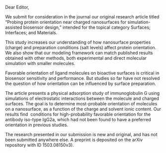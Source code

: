 Dear Editor,

We submit for consideration in the journal our original research article titled 
“Probing protein orientation near charged nanosurfaces for simulation-assisted biosensor design,” 
intended for the topical category Surfaces; Interfaces; and Materials.

This study increases our understanding of how nanosurface properties (charge) and preparation conditions (salt levels) affect protein orientation. We also show that our modeling framework can match published results obtained with other methods, both experimental and direct molecular simulation with smaller molecules.

Favorable orientation of ligand molecules on bioactive surfaces is critical in biosensor sensitivity and performance. But studies so far have not resolved the question of how orientation can be influenced by surface preparation.

The article presents a physical adsorption study of immunoglobulin G using simulations of electrostatic interactions between the molecule and charged surfaces. The goal is to determine most-probable orientation of molecules on a nanosurface, as a function of the charge and solvent ionic content. Our results find  conditions for high-probability favorable orientation for the antibody iso-type IgG2a, which had not been found to have a preferred orientation in previous studies.

The research presented in our submission is new and original, and has not been 
submitted anywhere else. A preprint is deposited on the arXiv repository with ID 1503.08150v3).
